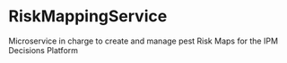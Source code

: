 # RiskMappingService
Microservice in charge to create and manage pest Risk Maps for the IPM Decisions Platform
